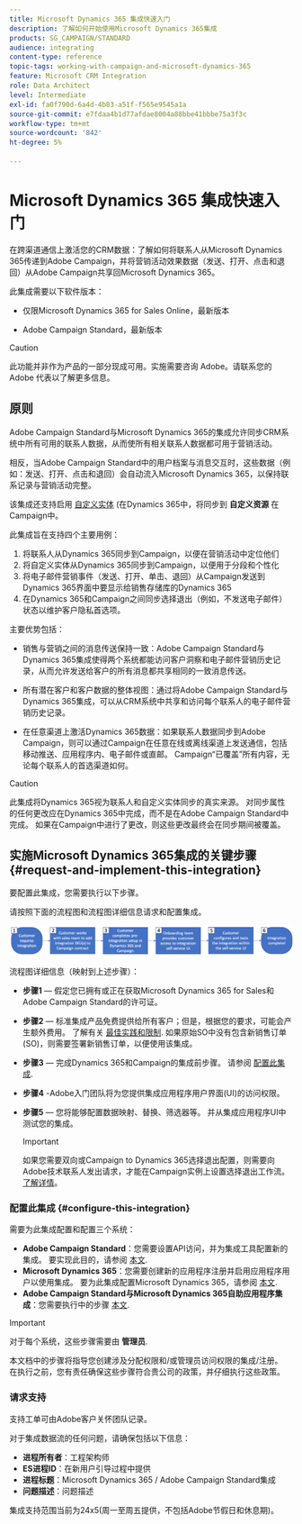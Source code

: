 ```yaml
---
title: Microsoft Dynamics 365 集成快速入门
description: 了解如何开始使用Microsoft Dynamics 365集成
products: SG_CAMPAIGN/STANDARD
audience: integrating
content-type: reference
topic-tags: working-with-campaign-and-microsoft-dynamics-365
feature: Microsoft CRM Integration
role: Data Architect
level: Intermediate
exl-id: fa0f790d-6a4d-4b83-a51f-f565e9545a1a
source-git-commit: e7fdaa4b1d77afdae8004a88bbe41bbbe75a3f3c
workflow-type: tm+mt
source-wordcount: '842'
ht-degree: 5%

---
```


# Microsoft Dynamics 365 集成快速入门

在跨渠道通信上激活您的CRM数据：了解如何将联系人从Microsoft Dynamics 365传递到Adobe Campaign，并将营销活动效果数据（发送、打开、点击和退回）从Adobe Campaign共享回Microsoft Dynamics 365。

此集成需要以下软件版本：

* 仅限Microsoft Dynamics 365 for Sales Online，最新版本

* Adobe Campaign Standard，最新版本

>[!CAUTION]
>
>此功能并非作为产品的一部分现成可用。实施需要咨询 Adobe。请联系您的 Adobe 代表以了解更多信息。
>

## 原则

Adobe Campaign Standard与Microsoft Dynamics 365的集成允许同步CRM系统中所有可用的联系人数据，从而使所有相关联系人数据都可用于营销活动。

相反，当Adobe Campaign Standard中的用户档案与消息交互时，这些数据（例如：发送、打开、点击和退回）会自动流入Microsoft Dynamics 365，以保持联系记录与营销活动完整。

该集成还支持启用 [自定义实体](../../integrating/using/d365-acs-self-service-app-settings.md) (在Dynamics 365中，将同步到 **自定义资源** 在Campaign中。

此集成旨在支持四个主要用例：

1. 将联系人从Dynamics 365同步到Campaign，以便在营销活动中定位他们
1. 将自定义实体从Dynamics 365同步到Campaign，以便用于分段和个性化
1. 将电子邮件营销事件（发送、打开、单击、退回）从Campaign发送到Dynamics 365界面中要显示给销售存储库的Dynamics 365
1. 在Dynamics 365和Campaign之间同步选择退出（例如，不发送电子邮件）状态以维护客户隐私首选项。

主要优势包括：

* 销售与营销之间的消息传送保持一致：Adobe Campaign Standard与Dynamics 365集成使得两个系统都能访问客户洞察和电子邮件营销历史记录，从而允许发送给客户的所有消息都共享相同的一致消息传送。

* 所有潜在客户和客户数据的整体视图：通过将Adobe Campaign Standard与Dynamics 365集成，可以从CRM系统中共享和访问每个联系人的电子邮件营销历史记录。

* 在任意渠道上激活Dynamics 365数据：如果联系人数据同步到Adobe Campaign，则可以通过Campaign在任意在线或离线渠道上发送通信，包括移动推送、应用程序内、电子邮件或直邮。 Campaign“已覆盖”所有内容，无论每个联系人的首选渠道如何。

>[!CAUTION]
>
>此集成将Dynamics 365视为联系人和自定义实体同步的真实来源。  对同步属性的任何更改应在Dynamics 365中完成，而不是在Adobe Campaign Standard中完成。  如果在Campaign中进行了更改，则这些更改最终会在同步期间被覆盖。
>

## 实施Microsoft Dynamics 365集成的关键步骤{#request-and-implement-this-integration}

要配置此集成，您需要执行以下步骤。

请按照下面的流程图和流程图详细信息请求和配置集成。

![](assets/provisioning-wf.png)

流程图详细信息（映射到上述步骤）：

* **步骤1**  — 假定您已拥有或正在获取Microsoft Dynamics 365 for Sales和Adobe Campaign Standard的许可证。
* **步骤2**  — 标准集成产品免费提供给所有客户；但是，根据您的要求，可能会产生额外费用。 了解有关 [最佳实践和限制](../../integrating/using/d365-acs-notices-and-recommendations.md). 如果原始SO中没有包含新销售订单(SO)，则需要签署新销售订单，以便使用该集成。
* **步骤3**  — 完成Dynamics 365和Campaign的集成前步骤。 请参阅 [配置此集成](#configure-this-integration).
* **步骤4** -Adobe入门团队将为您提供集成应用程序用户界面(UI)的访问权限。
* **步骤5**  — 您将能够配置数据映射、替换、筛选器等。 并从集成应用程序UI中测试您的集成。

  >[!IMPORTANT]
  >
  > 如果您需要双向或Campaign to Dynamics 365选择退出配置，则需要向Adobe技术联系人发出请求，才能在Campaign实例上设置选择退出工作流。 [了解详情](../../integrating/using/d365-acs-notices-and-recommendations.md#opt-out)。

### 配置此集成 {#configure-this-integration}

需要为此集成配置和配置三个系统：

* **Adobe Campaign Standard**：您需要设置API访问，并为集成工具配置新的集成。 要实现此目的，请参阅 [本文](../../integrating/using/d365-acs-configure-adobe-io.md).
* **Microsoft Dynamics 365**：您需要创建新的应用程序注册并启用应用程序用户以使用集成。  要为此集成配置Microsoft Dynamics 365，请参阅 [本文](../../integrating/using/d365-acs-configure-d365.md).
* **Adobe Campaign Standard与Microsoft Dynamics 365自助应用程序集成**：您需要执行中的步骤 [本文](../../integrating/using/d365-acs-self-service-app-control-access.md).

>[!IMPORTANT]
>
>对于每个系统，这些步骤需要由 **管理员**.
>
>本文档中的步骤将指导您创建涉及分配权限和/或管理员访问权限的集成/注册。  在执行之前，您有责任确保这些步骤符合贵公司的政策，并仔细执行这些政策。
>

### 请求支持

支持工单可由Adobe客户关怀团队记录。

对于集成数据流的任何问题，请确保包括以下信息：

* **进程所有者**：工程架构师
* **ES进程ID**：在新用户引导过程中提供
* **进程标题**：Microsoft Dynamics 365 / Adobe Campaign Standard集成
* **问题描述**：问题描述

集成支持范围当前为24x5(周一至周五提供，不包括Adobe节假日和休息期)。
